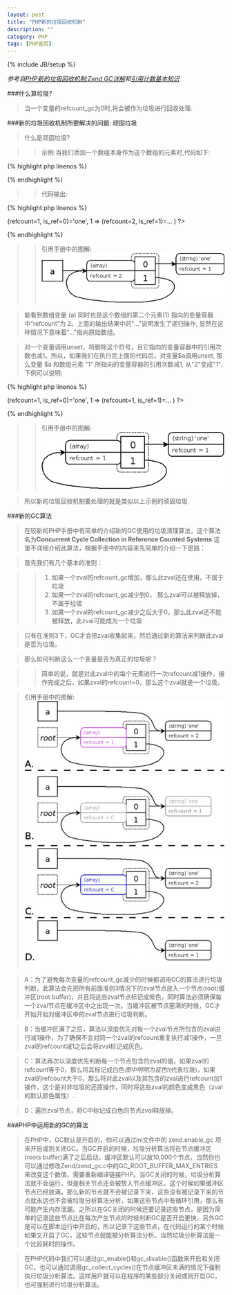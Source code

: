 ```yaml
---
layout: post
title: "PHP新的垃圾回收机制"
description: ""
category: PHP
tags: [PHP底层]
---
```

{% include JB/setup %}

*参考自[PHP新的垃圾回收机制:Zend GC详解](http://blog.csdn.net/phpkernel/article/details/5734743)和[引用计数基本知识](http://php.net/manual/zh/features.gc.refcounting-basics.php)*

###什么算垃圾?

>当一个变量的refcount_gc为0时,将会被作为垃圾进行回收处理.

###新的垃圾回收机制所要解决的问题: 顽固垃圾

>什么是顽固垃圾?

>>示例:当我们添加一个数组本身作为这个数组的元素时,代码如下:

{% highlight php linenos %}
<?php
$a = array( 'one' );
$a[] =& $a;
xdebug_debug_zval( 'a' );
?>
{% endhighlight %}

>>代码输出:

{% highlight php linenos %}
<?php
a: (refcount=2, is_ref=1)=array (
   0 => (refcount=1, is_ref=0)='one',
  1 => (refcount=2, is_ref=1)=...
)
?>
{% endhighlight %}

>>引用手册中的图解:
![PHPGC](/assets/img/201308240101.png)

>能看到数组变量 (a) 同时也是这个数组的第二个元素(1) 指向的变量容器中“refcount”为 2。上面的输出结果中的"..."说明发生了递归操作, 显然在这种情况下意味着"..."指向原始数组。 

>对一个变量调用unset，将删除这个符号，且它指向的变量容器中的引用次数也减1。所以，如果我们在执行完上面的代码后，对变量$a调用unset, 那么变量 $a 和数组元素 "1" 所指向的变量容器的引用次数减1, 从"2"变成"1". 下例可以说明: 

{% highlight php linenos %}
<?php
(refcount=1, is_ref=1)=array (
   0 => (refcount=1, is_ref=0)='one',
  1 => (refcount=1, is_ref=1)=...
)
?>
{% endhighlight %}

>>引用手册中的图解:
![PHPCG](/assets/img/201308240102.png)

>所以新的垃圾回收机制要处理的就是类似以上示例的顽固垃圾.

###新的GC算法

>在较新的PHP手册中有简单的介绍新的GC使用的垃圾清理算法，这个算法名为**Concurrent Cycle Collection in Reference Counted Systems** 这里不详细介绍此算法，根据手册中的内容来先简单的介绍一下思路：

>首先我们有几个基本的准则：

>>1. 如果一个zval的refcount_gc增加，那么此zval还在使用，不属于垃圾
>>2. 如果一个zval的refcount_gc减少到0， 那么zval可以被释放掉，不属于垃圾
>>3. 如果一个zval的refcount_gc减少之后大于0，那么此zval还不能被释放，此zval可能成为一个垃圾

>只有在准则3下，GC才会把zval收集起来，然后通过新的算法来判断此zval是否为垃圾。

>那么如何判断这么一个变量是否为真正的垃圾呢？

>>简单的说，就是对此zval中的每个元素进行一次refcount减1操作，操作完成之后，如果zval的refcount=0，那么这个zval就是一个垃圾。

>引用手册中的图解:
![PHPCG](/assets/img/201308240103.jpeg)

>A：为了避免每次变量的refcount_gc减少的时候都调用GC的算法进行垃圾判断，此算法会先把所有前面准则3情况下的zval节点放入一个节点(root)缓冲区(root buffer)，并且将这些zval节点标记成紫色，同时算法必须确保每一个zval节点在缓冲区中之出现一次。当缓冲区被节点塞满的时候，GC才开始开始对缓冲区中的zval节点进行垃圾判断。

>B：当缓冲区满了之后，算法以深度优先对每一个zval节点所包含的zval进行减1操作，为了确保不会对同一个zval的refcount重复执行减1操作，一旦zval的refcount减1之后会将zval标记成灰色。

>C：算法再次以深度优先判断每一个节点包含的zval的值，如果zval的refcount等于0，那么将其标记成白色*图中明明为蓝色!*(代表垃圾)，如果zval的refcount大于0，那么将对此zval以及其包含的zval进行refcount加1操作，这个是对非垃圾的还原操作，同时将这些zval的颜色变成黑色（zval的默认颜色属性）.

>D：遍历zval节点，将C中标记成白色的节点zval释放掉。

###PHP中运用新的GC的算法

>在PHP中，GC默认是开启的，你可以通过ini文件中的 zend.enable_gc 项来开启或则关闭GC。当GC开启的时候，垃圾分析算法将在节点缓冲区(roots buffer)满了之后启动。缓冲区默认可以放10,000个节点，当然你也可以通过修改Zend/zend_gc.c中的GC_ROOT_BUFFER_MAX_ENTRIES 来改变这个数值，需要重新编译链接PHP。当GC关闭的时候，垃圾分析算法就不会运行，但是相关节点还会被放入节点缓冲区，这个时候如果缓冲区节点已经放满，那么新的节点就不会被记录下来，这些没有被记录下来的节点就永远也不会被垃圾分析算法分析。如果这些节点中有循环引用，那么有可能产生内存泄漏。之所以在GC关闭的时候还要记录这些节点，是因为简单的记录这些节点比在每次产生节点的时候判断GC是否开启更快，另外GC是可以在脚本运行中开启的，所以记录下这些节点，在代码运行的某个时候如果又开启了GC，这些节点就能被分析算法分析。当然垃圾分析算法是一个比较耗时的操作。

>在PHP代码中我们可以通过gc_enable()和gc_disable()函数来开启和关闭GC，也可以通过调用gc_collect_cycles()在节点缓冲区未满的情况下强制执行垃圾分析算法。这样用户就可以在程序的某些部分关闭或则开启GC，也可强制进行垃圾分析算法。  